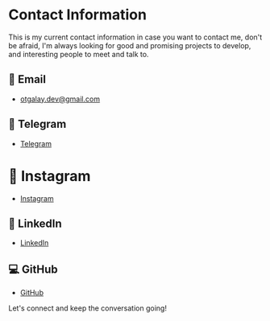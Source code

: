 # Contact Information

This is my current contact information in case you want to contact me, don't be afraid, I'm always looking for good and promising projects to develop, and interesting people to meet and talk to.

## 📧 Email
- [otgalay.dev@gmail.com](mailto:orgalay.dev@gmail.com)

## 📱 Telegram
- [Telegram](https://t.me/gaegelys)

# 📸 Instagram
- [Instagram](https://www.instagram.com/oreyesgalay)

## 💼 LinkedIn
- [LinkedIn](https://www.linkedin.com/in/oreyesgalay)

## 💻 GitHub
- [GitHub](https://github.com/kenliten)

Let's connect and keep the conversation going!